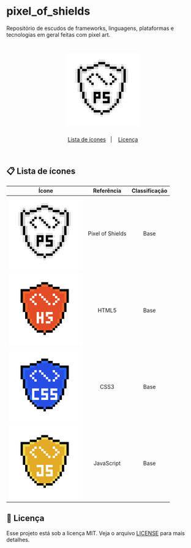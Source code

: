 # pixel_of_shields

Repositório de escudos de frameworks, linguagens, plataformas e tecnologias em geral feitas com pixel art.

<h1 align="center">
    <img alt="Pixel of Shields" title="Pixel of Shields" src="./pixel_of_shields.gif" />
</h1>

<p align="center">
  <a href="#clipboard">Lista de ícones</a>&nbsp;&nbsp;&nbsp;|&nbsp;&nbsp;&nbsp;
  <a href="#memo-licença">Licença</a>
</p>

<br>

## :clipboard: Lista de ícones

|                             Ícone                            |     Referência   | Classificação |
| :----------------------------------------------------------: | :--------------: | :-----------: |
| <img alt="PS" title="PS" src="./base/pixel_of_shields.png" />| Pixel of Shields |     Base      |
| <img alt="HTML5" title="HTML5" src="./base/html.png" />      |      HTML5       |     Base      |
| <img alt="CSS3" title="CSS3" src="./base/css.png" />         |       CSS3       |     Base      |
| <img alt="JS" title="JS" src="./base/javascript.png" />      |    JavaScript    |     Base      |

## :memo: Licença

Esse projeto está sob a licença MIT. Veja o arquivo [LICENSE](LICENSE.md) para mais detalhes.
